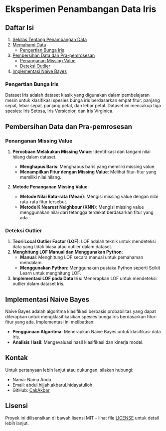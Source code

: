 # Eksperimen Penambangan Data Iris

## Daftar Isi

1. [Sekilas Tentang Penambangan Data](#sekilas-tentang-penambangan-data)
2. [Memahami Data](#memahami-data)
   - [Pengertian Bunga Iris](#pengertian-bunga-iris)
3. [Pembersihan Data dan Pra-pemrosesan](#pembersihan-data-dan-pra-pemrosesan)
   - [Penanganan Missing Value](#penanganan-missing-value)
   - [Deteksi Outlier](#deteksi-outlier)
4. [Implementasi Naive Bayes](#implementasi-naive-bayes)


### Pengertian Bunga Iris

Dataset Iris adalah dataset klasik yang digunakan dalam pembelajaran mesin untuk klasifikasi spesies bunga iris berdasarkan empat fitur: panjang sepal, lebar sepal, panjang petal, dan lebar petal. Dataset ini mencakup tiga spesies: Iris Setosa, Iris Versicolor, dan Iris Virginica.

## Pembersihan Data dan Pra-pemrosesan

### Penanganan Missing Value

1. **Percobaan Melakukan Missing Value**: Identifikasi dan tangani nilai hilang dalam dataset.
   - **Menghapus Baris**: Menghapus baris yang memiliki missing value.
   - **Menampilkan Fitur dengan Missing Value**: Melihat fitur-fitur yang memiliki nilai hilang.

2. **Metode Penanganan Missing Value**:
   - **Metode Nilai Rata-rata (Mean)**: Mengisi missing value dengan nilai rata-rata fitur tersebut.
   - **Metode K Nearest Neighbour (KNN)**: Mengisi missing value menggunakan nilai dari tetangga terdekat berdasarkan fitur yang ada.

### Deteksi Outlier

1. **Teori Local Outlier Factor (LOF)**: LOF adalah teknik untuk mendeteksi data yang tidak biasa atau outlier dalam dataset.
2. **Menghitung LOF Manual dan Menggunakan Python**:
   - **Manual**: Menghitung LOF secara manual untuk pemahaman mendalam.
   - **Menggunakan Python**: Menggunakan pustaka Python seperti Scikit Learn untuk menghitung LOF.
3. **Implementasi LOF pada Data Iris**: Menerapkan LOF untuk mendeteksi outlier dalam dataset Iris.

## Implementasi Naive Bayes

Naive Bayes adalah algoritma klasifikasi berbasis probabilitas yang dapat diterapkan untuk mengklasifikasikan spesies bunga iris berdasarkan fitur-fitur yang ada. Implementasi ini melibatkan:
- **Penggunaan Algoritma**: Menerapkan Naive Bayes untuk klasifikasi data Iris.
- **Analisis Hasil**: Mengevaluasi hasil klasifikasi dan kinerja model.

## Kontak

Untuk pertanyaan lebih lanjut atau dukungan, silakan hubungi:

- Nama: Nama Anda
- Email: abdul.hijjah.akbarul.hidayatulloh
- GitHub: [CakAkbar](https://github.com/CakAkbar)

## Lisensi

Proyek ini dilisensikan di bawah lisensi MIT - lihat file [LICENSE](LICENSE) untuk detail lebih lanjut.
